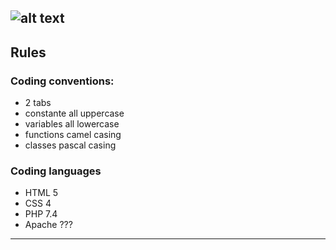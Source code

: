 ![alt text](https://bitbucket.org/zlamdunk/gpp/raw/dd6fe34372a05f027410c10e7f7c1cdd0ad07a7d/gpp.svg "GamePlayParty")
---

## Rules
### Coding conventions:
* 2 tabs
* constante all uppercase
* variables all lowercase
* functions camel casing
* classes pascal casing

### Coding languages
* HTML 5
* CSS 4
* PHP 7.4
* Apache ???

---
